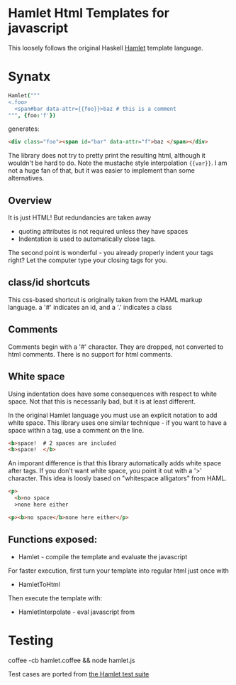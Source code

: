 # Hamlet Html Templates for javascript

This loosely follows the original Haskell [Hamlet](http://www.yesodweb.com/book/templates) template language.

# Synatx

``` coffeescript
Hamlet("""
<.foo>
  <span#bar data-attr={{foo}}>baz # this is a comment
""", {foo:'f'})
```

generates:

``` html
<div class="foo"><span id="bar" data-attr="f">baz </span></div>
```

The library does not try to pretty print the resulting html, although it wouldn't be hard to do.
Note the mustache style interpolation `{{var}}`. I am not a huge fan of that, but it was easier to implement than some alternatives.

## Overview

It is just HTML! But redundancies are taken away
* quoting attributes is not required unless they have spaces
* Indentation is used to automatically close tags.

The second point is wonderful - you already properly indent your tags right?
Let the computer type your closing tags for you.

## class/id shortcuts

This css-based shortcut is originally taken from the HAML markup language.
a '#' indicates an id, and a '.' indicates a class

## Comments

Comments begin with a '#' character.
They are dropped, not converted to html comments.
There is no support for html comments.

## White space

Using indentation does have some consequences with respect to white space.
Not that this is necessarily bad, but it is at least different.

In the original Hamlet language you must use an explicit notation to add white space.
This library uses one similar technique - if you want to have a space within a tag, use a comment on the line.

``` html
<b>space!  # 2 spaces are included
<b>space!  </b>
```

An imporant difference is that this library automatically adds white space after tags.
If you don't want white space, you point it out with a '>' character.
This idea is loosly based on "whitespace alligators" from HAML.

``` html
<p>
  <b>no space
  >none here either
```

``` html
<p><b>no space</b>none here either</p>
```

## Functions exposed:

* Hamlet - compile the template and evaluate the javascript

For faster execution, first turn your template into regular html just once with

* HamletToHtml

Then execute the template with:

* HamletInterpolate - eval javascript from

# Testing

coffee -cb hamlet.coffee && node hamlet.js

Test cases are ported from [the Hamlet test suite](http://github.com/yesodweb/hamlet/hamlet/test/main.hs)
